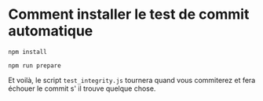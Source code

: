 # Comment installer le test de commit automatique

```
npm install
```

```
npm run prepare
```

Et voilà, le script `test_integrity.js` tournera quand vous commiterez et fera échouer le commit s' il trouve quelque chose.
